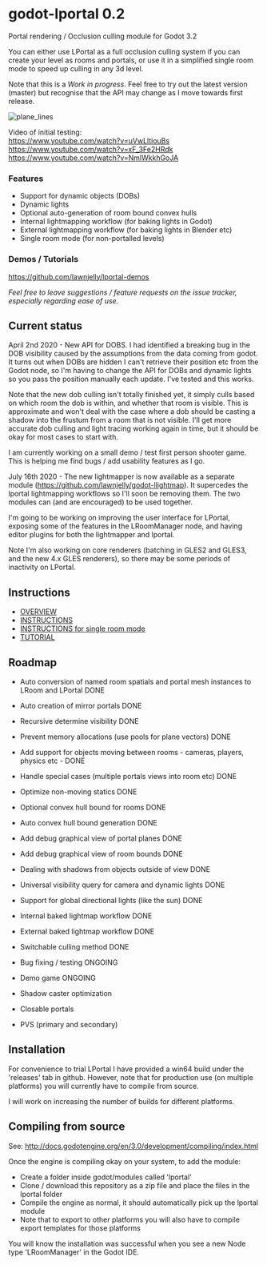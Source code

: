 # godot-lportal 0.2
Portal rendering / Occlusion culling module for Godot 3.2

You can either use LPortal as a full occlusion culling system if you can create your level as rooms and portals, or use it in a simplified single room mode to speed up culling in any 3d level.

Note that this is a _Work in progress_. Feel free to try out the latest version (master) but recognise that the API may change as I move towards first release.

![plane_lines](images/lportal_boxrooms3.jpg)

Video of initial testing:\
https://www.youtube.com/watch?v=uVwLltiouBs \
https://www.youtube.com/watch?v=xF_3Fe2HRdk \
https://www.youtube.com/watch?v=NmlWkkhGoJA

### Features
* Support for dynamic objects (DOBs)
* Dynamic lights
* Optional auto-generation of room bound convex hulls
* Internal lightmapping workflow (for baking lights in Godot)
* External lightmapping workflow (for baking lights in Blender etc)
* Single room mode (for non-portalled levels)

### Demos / Tutorials
https://github.com/lawnjelly/lportal-demos

_Feel free to leave suggestions / feature requests on the issue tracker, especially regarding ease of use._

## Current status
April 2nd 2020 - New API for DOBS. I had identified a breaking bug in the DOB visibility caused by the assumptions from the data coming from godot. It turns out when DOBs are hidden I can't retrieve their position etc from the Godot node, so I'm having to change the API for DOBs and dynamic lights so you pass the position manually each update. I've tested and this works.

Note that the new dob culling isn't totally finished yet, it simply culls based on which room the dob is within, and whether that room is visible. This is approximate and won't deal with the case where a dob should be casting a shadow into the frustum from a room that is not visible. I'll get more accurate dob culling and light tracing working again in time, but it should be okay for most cases to start with.

I am currently working on a small demo / test first person shooter game. This is helping me find bugs / add usability features as I go.

July 16th 2020 - The new lightmapper is now available as a separate module (https://github.com/lawnjelly/godot-llightmap). It supercedes the lportal lightmapping workflows so I'll soon be removing them. The two modules can (and are encouraged) to be used together.

I'm going to be working on improving the user interface for LPortal, exposing some of the features in the LRoomManager node, and having editor plugins for both the lightmapper and lportal.

Note I'm also working on core renderers (batching in GLES2 and GLES3, and the new 4.x GLES renderers), so there may be some periods of inactivity on LPortal.

## Instructions
* [OVERVIEW](OCCLUSION_CULLING.md)
* [INSTRUCTIONS](INSTRUCTIONS.md)
* [INSTRUCTIONS for single room mode](INSTRUCTIONS_SINGLEROOM.md)
* [TUTORIAL](https://github.com/lawnjelly/lportal-demos/tree/master/Tutorial-Simple)

## Roadmap
* Auto conversion of named room spatials and portal mesh instances to LRoom and LPortal DONE
* Auto creation of mirror portals DONE
* Recursive determine visibility DONE
* Prevent memory allocations (use pools for plane vectors) DONE
* Add support for objects moving between rooms - cameras, players, physics etc - DONE
* Handle special cases (multiple portals views into room etc) DONE
* Optimize non-moving statics DONE
* Optional convex hull bound for rooms DONE
* Auto convex hull bound generation DONE
* Add debug graphical view of portal planes DONE
* Add debug graphical view of room bounds DONE
* Dealing with shadows from objects outside of view DONE
* Universal visibility query for camera and dynamic lights DONE
* Support for global directional lights (like the sun) DONE
* Internal baked lightmap workflow DONE
* External baked lightmap workflow DONE
* Switchable culling method DONE
* Bug fixing / testing ONGOING

* Demo game ONGOING
* Shadow caster optimization
* Closable portals
* PVS (primary and secondary)

## Installation

For convenience to trial LPortal I have provided a win64 build under the 'releases' tab in github. However, note that for production use (on multiple platforms) you will currently have to compile from source.

I will work on increasing the number of builds for different platforms.

## Compiling from source

See:
http://docs.godotengine.org/en/3.0/development/compiling/index.html

Once the engine is compiling okay on your system, to add the module:
* Create a folder inside godot/modules called 'lportal'
* Clone / download this repository as a zip file and place the files in the lportal folder
* Compile the engine as normal, it should automatically pick up the lportal module
* Note that to export to other platforms you will also have to compile export templates for those platforms

You will know the installation was successful when you see a new Node type 'LRoomManager' in the Godot IDE.
